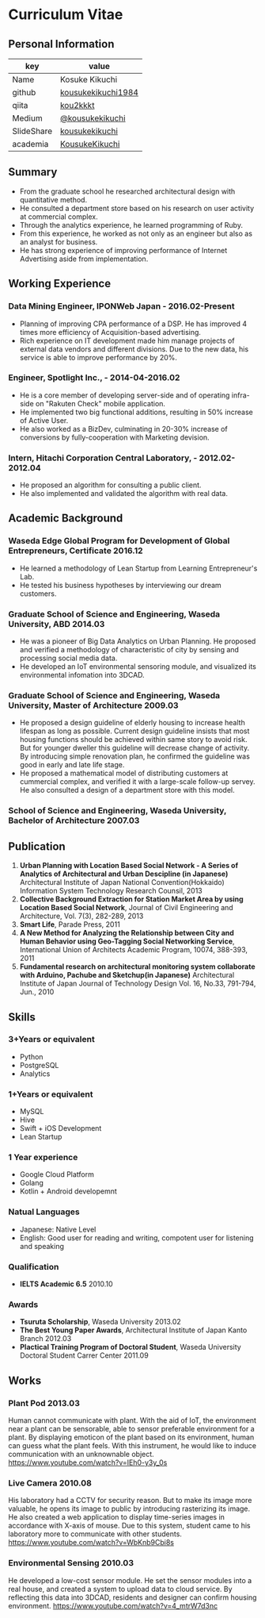 # Curriculum Vitae

## Personal Information

|key|value|
|---|----|
|Name|Kosuke Kikuchi|
|github|[kousukekikuchi1984](https://github.com/kousukekikuchi1984)|
|qiita|[kou2kkkt](http://qiita.com/kou2kkkt)|
|Medium|[@kousukekikuchi](https://medium.com/@kousukekikuchi)|
|SlideShare|[kousukekikuchi](http://www.slideshare.net/kousukekikuchi)|
|academia|[KousukeKikuchi](https://waseda.academia.edu/KousukeKikuchi)|

## Summary
* From the graduate school he researched architectural design with quantitative method.
* He consulted a department store based on his research on user activity at commercial complex. 
* Through the analytics experience, he learned programming of Ruby.
* From this experience, he worked as not only as an engineer but also as an analyst for business.
* He has strong experience of improving performance of Internet Advertising aside from implementation.

## Working Experience
### **Data Mining Engineer**, IPONWeb Japan - 2016.02-Present
* Planning of improving CPA performance of a DSP. He has improved 4 times more efficiency of Acquisition-based advertising.
* Rich experience on IT development made him manage projects of external data vendors and different divisions. Due to the new data, his service is able to improve performance by 20%.

### **Engineer**, Spotlight Inc., - 2014-04-2016.02
* He is a core member of developing server-side and of operating infra-side on "Rakuten Check" mobile application.
* He implemented two big functional additions, resulting in 50% increase of Active User.
* He also worked as a BizDev, culminating in 20-30% increase of conversions by fully-cooperation with Marketing devision.

### **Intern**, Hitachi Corporation Central Laboratory, - 2012.02-2012.04
* He proposed an algorithm for consulting a public client.
* He also implemented and validated the algorithm with real data.

## Academic Background
### **Waseda Edge Global Program for Development of Global Entrepreneurs**, Certificate 2016.12
* He learned a methodology of Lean Startup from Learning Entrepreneur's Lab.
* He tested his business hypotheses by interviewing our dream customers.

### **Graduate School of Science and Engineering, Waseda University**, ABD 2014.03
* He was a pioneer of Big Data Analytics on Urban Planning. He proposed and verified a methodology of characteristic of city by sensing and processing social media data.
* He developed an IoT environmental sensoring module, and visualized its environmental infomation into 3DCAD.

### **Graduate School of Science and Engineering, Waseda University**, Master of Architecture 2009.03
* He proposed a design guideline of elderly housing to increase health lifespan as long as possible. Current design guideline insists that most housing functions should be achieved within same story to avoid risk. But for younger dweller this guideline will decrease change of activity. By introducing simple renovation plan, he confirmed the guideline was good in early and late life stage.
* He proposed a mathematical model of distributing customers at cummercial complex, and verified it with a large-scale follow-up servey. He also consulted a design of a department store with this model.

### **School of Science and Engineering, Waseda University**, Bachelor of Architecture 2007.03

## Publication
1. **Urban Planning with Location Based Social Network - A Series of Analytics of Architectural and Urban Descipline (in Japanese)**  Architectural Institute of Japan National Convention(Hokkaido) Information System Technology Research Counsil, 2013
2. **Collective Background Extraction for Station Market Area by using Location Based Social Network**, Journal of Civil Engineering and Architecture, Vol. 7(3), 282-289, 2013
3. **Smart Life**, Parade Press, 2011
4. **A New Method for Analyzing the Relationship between City and Human Behavior using Geo-Tagging Social Networking Service**, International Union of Architects Academic Program, 10074, 388-393, 2011 
5. **Fundamental research on architectural monitoring system collaborate with Arduino, Pachube and Sketchup(in Japanese)** Architectural Institute of Japan Journal of Technology Design Vol. 16, No.33, 791-794, Jun., 2010


## Skills

### 3+Years or equivalent
* Python
* PostgreSQL
* Analytics

### 1+Years or equivalent
* MySQL
* Hive
* Swift + iOS Development
* Lean Startup

### 1 Year experience
* Google Cloud Platform
* Golang
* Kotlin + Android developemnt

### Natual Languages
* Japanese: Native Level
* English: Good user for reading and writing, compotent user for listening and speaking 

### Qualification
* **IELTS Academic 6.5** 2010.10

### Awards
* **Tsuruta Scholarship**, Waseda University 2013.02
* **The Best Young Paper Awards**, Architectural Institute of Japan Kanto Branch 2012.03
* **Plactical Training Program of Doctoral Student**, Waseda University Doctoral Student Carrer Center 2011.09

## Works
### **Plant Pod** 2013.03
Human cannot communicate with plant. With the aid of IoT, the environment near a plant can be sensorable, able to sensor preferable environment for a plant. By displaying emoticon of the plant based on its environment, human can guess what the plant feels. With this instrument, he would like to induce communication with an unknownable object.
https://www.youtube.com/watch?v=IEh0-y3y_0s

### **Live Camera** 2010.08
His laboratory had a CCTV for security reason. But to make its image more valuable, he opens its image to public by introducing rasterizing its image. He also created a web application to display time-series images in accordance with X-axis of mouse. Due to this system, student came to his laboratory more to communicate with other students.
https://www.youtube.com/watch?v=WbKnb9Cbi8s

### **Environmental Sensing** 2010.03
He developed a low-cost sensor module. He set the sensor modules into a real house, and created a system to upload data to cloud service. By reflecting this data into 3DCAD, residents and designer can confirm housing environment.
https://www.youtube.com/watch?v=4_mtrW7d3nc

